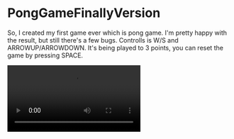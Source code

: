 # PongGameFinallyVersion

So, I created my first game ever which is pong game. I'm pretty happy with the result, but still there's a few bugs. 
Controlls is W/S and ARROWUP/ARROWDOWN. It's being played to 3 points, you can reset the game by pressing SPACE.

![Alt Text](https://ezgif.com/video-to-gif/ezgif-5247ea5cc45931.mp4)
